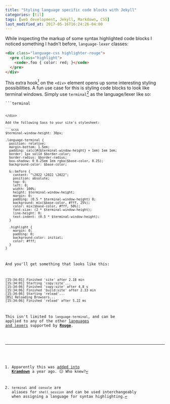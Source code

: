 ```yaml
---
title: "Styling language specific code blocks with Jekyll"
categories: [til]
tags: [web development, Jekyll, Markdown, CSS]
last_modified_at: 2017-05-16T16:24:26-04:00
---
```


While inspecting the markup of some syntax highlighted code blocks I noticed something I hadn't before, `language-lexer` classes:

```html
<div class="language-css highlighter-rouge">
  <pre class="highlight">
    <code>.foo { color: red; }</code>
  </pre>
</div>
```

This extra hook[^syntax-highlighting-lang] on the `<div>` element opens up some interesting styling possibilities. A fun use case for this is styling code blocks to look like terminal windows. Simply use `terminal`[^terminal-lexer] as the language/lexer like so:

<div class="highlighter-rouge">
<pre class="highlight"><code>```terminal

```</code></pre>
</div>

Add the following Sass to your site's stylesheet:

```scss
$terminal-window-height: 30px;

.language-terminal {
  position: relative;
  margin-bottom: 1.5em;
  padding: calc(#{$terminal-window-height} + 1em) 1em 1em;
  border: 1px solid $border-color;
  border-radius: $border-radius;
  box-shadow: 0 0.25em 1em rgba($base-color, 0.25);
  background-color: $base-color;

  &::before {
    content: "\2022 \2022 \2022";
    position: absolute;
    top: 0;
    left: 0;
    width: 100%;
    height: $terminal-window-height;
    margin: 0;
    padding: (0.5 * $terminal-window-height) 0;
    background: mix($base-color, #fff, 25%);
    color: mix($base-color, #fff, 50%);
    font-size: (2 * $terminal-window-height);
    line-height: 0;
    text-indent: (0.5 * $terminal-window-height);
  }

  .highlight {
    margin: 0;
    padding: 0;
    background-color: initial;
    color: #fff;
  }
}
```

And you'll get something that looks like this:

```terminal
[15:34:01] Finished 'site' after 2.18 min
[15:34:01] Starting 'copy:site'...
[15:34:06] Finished 'copy:site' after 4.8 s
[15:34:06] Finished 'build:site' after 2.33 min
[15:34:06] Starting 'reload'...
[BS] Reloading Browsers...
[15:34:06] Finished 'reload' after 5.22 ms
```

This isn't limited to `language-terminal`, and can be applied to any of the other [languages and lexers](https://github.com/jneen/rouge/wiki/List-of-supported-languages-and-lexers) supported by [**Rouge**](http://rouge.jneen.net/).

[^syntax-highlighting-lang]: Apparently this was [added into **Kramdown**](https://github.com/gettalong/kramdown/issues/328) a year ago. :neutral_face: Who knew?

[^terminal-lexer]: `terminal` and `console` are aliases for `shell_session` and can be used interchangeably when assigning a language for syntax highlighting.
